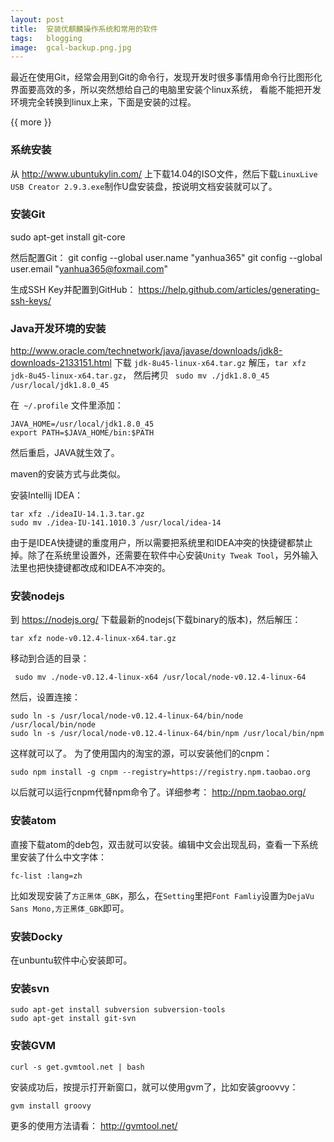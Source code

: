 ```yaml
---
layout: post
title:  安装优麒麟操作系统和常用的软件
tags:   blogging
image:  gcal-backup.png.jpg
---
```


最近在使用Git，经常会用到Git的命令行，发现开发时很多事情用命令行比图形化界面要高效的多，所以突然想给自己的电脑里安装个linux系统，
看能不能把开发环境完全转换到linux上来，下面是安装的过程。



{{ more }}


### 系统安装

从 http://www.ubuntukylin.com/ 上下载14.04的ISO文件，然后下载`LinuxLive USB Creator 2.9.3.exe`制作U盘安装盘，按说明文档安装就可以了。

### 安装Git
sudo apt-get install git-core

然后配置Git：
git config --global user.name "yanhua365"
git config --global user.email "yanhua365@foxmail.com"

生成SSH Key并配置到GitHub：
https://help.github.com/articles/generating-ssh-keys/

### Java开发环境的安装

http://www.oracle.com/technetwork/java/javase/downloads/jdk8-downloads-2133151.html
下载 `jdk-8u45-linux-x64.tar.gz` 解压，`tar xfz jdk-8u45-linux-x64.tar.gz`，
然后拷贝 ` sudo mv ./jdk1.8.0_45 /usr/local/jdk1.8.0_45`

在` ~/.profile` 文件里添加：

```
JAVA_HOME=/usr/local/jdk1.8.0_45
export PATH=$JAVA_HOME/bin:$PATH
```

然后重启，JAVA就生效了。


maven的安装方式与此类似。


安装Intellij IDEA：

```
tar xfz ./ideaIU-14.1.3.tar.gz
sudo mv ./idea-IU-141.1010.3 /usr/local/idea-14
```
由于是IDEA快捷键的重度用户，所以需要把系统里和IDEA冲突的快捷键都禁止掉。除了在系统里设置外，还需要在软件中心安装`Unity Tweak Tool`，另外输入法里也把快捷键都改成和IDEA不冲突的。

### 安装nodejs

到 https://nodejs.org/ 下载最新的nodejs(下载binary的版本)，然后解压：
```
tar xfz node-v0.12.4-linux-x64.tar.gz
```
移动到合适的目录：
```
 sudo mv ./node-v0.12.4-linux-x64 /usr/local/node-v0.12.4-linux-64
```
然后，设置连接：
```
sudo ln -s /usr/local/node-v0.12.4-linux-64/bin/node /usr/local/bin/node
sudo ln -s /usr/local/node-v0.12.4-linux-64/bin/npm /usr/local/bin/npm
```
这样就可以了。
为了使用国内的淘宝的源，可以安装他们的cnpm：
```
sudo npm install -g cnpm --registry=https://registry.npm.taobao.org
```
以后就可以运行cnpm代替npm命令了。详细参考： http://npm.taobao.org/

### 安装atom
直接下载atom的deb包，双击就可以安装。编辑中文会出现乱码，查看一下系统里安装了什么中文字体：
```
fc-list :lang=zh
```
比如发现安装了`方正黑体_GBK`，那么，在`Setting`里把`Font Famliy`设置为`DejaVu Sans Mono,方正黑体_GBK`即可。

### 安装Docky

在unbuntu软件中心安装即可。

### 安装svn
```
sudo apt-get install subversion subversion-tools
sudo apt-get install git-svn
```
### 安装GVM

```
curl -s get.gvmtool.net | bash
```
安装成功后，按提示打开新窗口，就可以使用gvm了，比如安装groovvy：
```
gvm install groovy
```
更多的使用方法请看： http://gvmtool.net/
